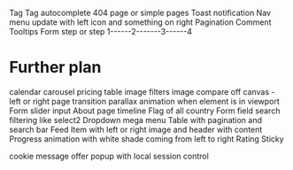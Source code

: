 Tag
Tag autocomplete
404 page or simple pages
Toast notification
Nav menu update with left icon and something on right
Pagination
Comment
Tooltips 
Form step or step 1------2-------3------4

Further plan
=============
calendar
carousel
pricing table
image filters
image compare
off canvas - left or right
page transition
parallax 
animation when element is in viewport 
Form slider input 
About page timeline 
Flag of all country 
Form field search filtering like select2
Dropdown mega menu 
Table with pagination and search bar 
Feed 
Item with left or right image and header with content
Progress animation with white shade coming from left to right 
Rating 
Sticky 

cookie message
offer popup with local session control
